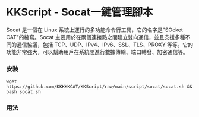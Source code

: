 # KKScript - Socat一鍵管理腳本

Socat 是一個在 Linux 系統上運行的多功能命令行工具，它的名字是"SOcket CAT"的縮寫。Socat 主要用於在兩個連接點之間建立雙向通信，並且支援多種不同的通信協議，包括 TCP、UDP、IPv4、IPv6、SSL、TLS、PROXY 等等。它的功能非常強大，可以幫助用戶在系統間進行數據傳輸、端口轉發、加密通信等。

### 安裝
```
wget https://github.com/KKKKKCAT/KKScript/raw/main/script/socat/socat.sh && bash socat.sh
```

### 用法

